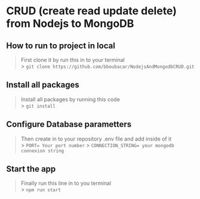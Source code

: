 # CRUD (create read update delete) from Nodejs to MongoDB

## How to run to project in local

> First clone it by run this in to your terminal <br/> > `git clone https://github.com/bboubacar/NodejsAndMongodbCRUD.git`

## Install all packages

> Install all packages by running this code <br/> > `git install`

## Configure Database parametters

> Then create in to your repository .env file and add inside of it <br/> > `PORT= Your port number` > `CONNECTION_STRING= your mongodb connexion string`

## Start the app

> Finally run this line in to you terminal <br/> > `npm run start`

